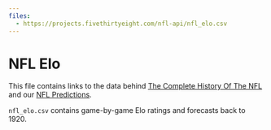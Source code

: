 ```yaml
---
files:
  - https://projects.fivethirtyeight.com/nfl-api/nfl_elo.csv
---
```

# NFL Elo

This file contains links to the data behind [The Complete History Of The NFL](https://projects.fivethirtyeight.com/complete-history-of-the-nfl/) and our [NFL Predictions](https://projects.fivethirtyeight.com/2017-nfl-predictions/).

`nfl_elo.csv` contains game-by-game Elo ratings and forecasts back to 1920.
